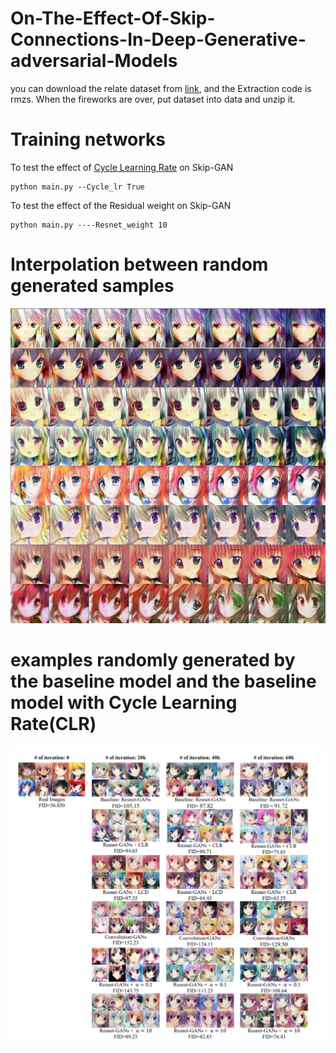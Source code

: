 # On-The-Effect-Of-Skip-Connections-In-Deep-Generative-adversarial-Models

you can download the relate dataset from [link](https://pan.baidu.com/s/1alwIfGi9ENRpk9a2fmrrRw), and the Extraction code is rmzs. When the fireworks are over, put dataset into data and unzip it.



# Training networks
To test the effect of [Cycle Learning Rate](https://arxiv.org/abs/1506.01186) on Skip-GAN

    python main.py --Cycle_lr True



To test the effect of the Residual weight on Skip-GAN

    python main.py ----Resnet_weight 10
  
  
# Interpolation between random generated samples
![](https://github.com/YYlin/On-The-Effect-Of-Skip-Connections-In-Deep-Generative-adversarial-Models/blob/master/result.jpg)


# examples randomly generated by the baseline model and the baseline model with Cycle Learning Rate(CLR)
![](https://github.com/YYlin/On-The-Effect-Of-Skip-Connections-In-Deep-Generative-adversarial-Models/blob/master/random%20generated%20images.jpg)
